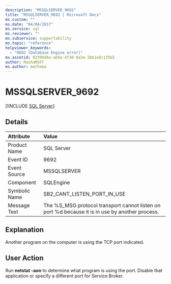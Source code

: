 ```yaml
---
description: "MSSQLSERVER_9692"
title: "MSSQLSERVER_9692 | Microsoft Docs"
ms.custom: ""
ms.date: "04/04/2017"
ms.service: sql
ms.reviewer: ""
ms.subservice: supportability
ms.topic: "reference"
helpviewer_keywords: 
  - "9692 (Database Engine error)"
ms.assetid: 02399d6e-ab5e-4f30-8a3e-2bb1e8c135b5
author: MashaMSFT
ms.author: mathoma
---
```

# MSSQLSERVER_9692
 [!INCLUDE [SQL Server](../../includes/applies-to-version/sqlserver.md)]
  
## Details  
  
| Attribute | Value |  
| :-------- | :---- |  
|Product Name|SQL Server|  
|Event ID|9692|  
|Event Source|MSSQLSERVER|  
|Component|SQLEngine|  
|Symbolic Name|SB2_CANT_LISTEN_PORT_IN_USE|  
|Message Text|The %S_MSG protocol transport cannot listen on port %d because it is in use by another process.|  
  
## Explanation  
Another program on the computer is using the TCP port indicated.  
  
## User Action  
Run **netstat -aon** to determine what program is using the port. Disable that application or specify a different port for Service Broker.  
  
